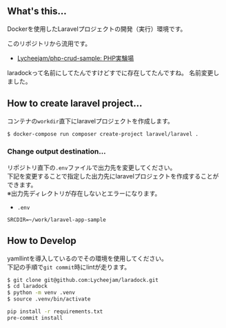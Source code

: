 ## What's this...

Dockerを使用したLaravelプロジェクトの開発（実行）環境です。

このリポジトリから流用です。

* [Lycheejam/php\-crud\-sample: PHP実験場](https://github.com/Lycheejam/php-crud-sample)

laradockって名前にしてたんですけどすでに存在してたんですね。
名前変更しました。

## How to create laravel project...

コンテナの`workdir`直下にlaravelプロジェクトを作成します。

```sh
$ docker-compose run composer create-project laravel/laravel .
```

### Change output destination...

リポジトリ直下の`.env`ファイルで出力先を変更してください。  
下記を変更することで指定した出力先にlaravelプロジェクトを作成することができます。  
※出力先ディレクトリが存在しないとエラーになります。

* `.env`

```env
SRCDIR=~/work/laravel-app-sample
```

## How to Develop

yamllintを導入しているのでその環境を使用してください。  
下記の手順で`git commit`時にlintが走ります。

```sh
$ git clone git@github.com:Lycheejam/laradock.git
$ cd laradock
$ python -m venv .venv
$ source .venv/bin/activate
```

```sh
pip install -r requirements.txt
pre-commit install
```
